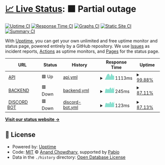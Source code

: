 # [📈 Live Status](https://imneozz.github.io/majestic): <!--live status--> **🟧 Partial outage**

[![Uptime CI](https://github.com/imneozz/majestic/workflows/Uptime%20CI/badge.svg)](https://github.com/imneozz/majestic/actions?query=workflow%3A%22Uptime+CI%22)
[![Response Time CI](https://github.com/imneozz/majestic/workflows/Response%20Time%20CI/badge.svg)](https://github.com/imneozz/majestic/actions?query=workflow%3A%22Response+Time+CI%22)
[![Graphs CI](https://github.com/imneozz/majestic/workflows/Graphs%20CI/badge.svg)](https://github.com/imneozz/majestic/actions?query=workflow%3A%22Graphs+CI%22)
[![Static Site CI](https://github.com/imneozz/majestic/workflows/Static%20Site%20CI/badge.svg)](https://github.com/imneozz/majestic/actions?query=workflow%3A%22Static+Site+CI%22)
[![Summary CI](https://github.com/imneozz/majestic/workflows/Summary%20CI/badge.svg)](https://github.com/imneozz/majestic/actions?query=workflow%3A%22Summary+CI%22)

With [Upptime](https://upptime.js.org), you can get your own unlimited and free uptime monitor and status page, powered entirely by a GitHub repository. We use [Issues](https://github.com/imneozz/majestic/issues) as incident reports, [Actions](https://github.com/imneozz/majestic/actions) as uptime monitors, and [Pages](https://imneozz.github.io/majestic) for the status page.

<!--start: status pages-->
<!-- This summary is generated by Upptime (https://github.com/upptime/upptime) -->
<!-- Do not edit this manually, your changes will be overwritten -->
<!-- prettier-ignore -->
| URL | Status | History | Response Time | Uptime |
| --- | ------ | ------- | ------------- | ------ |
| <img alt="" src="https://icons.duckduckgo.com/ip3/majestic.discloud.app.ico" height="13"> [API](https://majestic.discloud.app/shop) | 🟩 Up | [api.yml](https://github.com/imneozz/majestic/commits/HEAD/history/api.yml) | <details><summary><img alt="Response time graph" src="./graphs/api/response-time-week.png" height="20"> 1113ms</summary><br><a href="https://imneozz.github.io/majestic/history/api"><img alt="Response time 1036" src="https://img.shields.io/endpoint?url=https%3A%2F%2Fraw.githubusercontent.com%2Fimneozz%2Fmajestic%2FHEAD%2Fapi%2Fapi%2Fresponse-time.json"></a><br><a href="https://imneozz.github.io/majestic/history/api"><img alt="24-hour response time 964" src="https://img.shields.io/endpoint?url=https%3A%2F%2Fraw.githubusercontent.com%2Fimneozz%2Fmajestic%2FHEAD%2Fapi%2Fapi%2Fresponse-time-day.json"></a><br><a href="https://imneozz.github.io/majestic/history/api"><img alt="7-day response time 1113" src="https://img.shields.io/endpoint?url=https%3A%2F%2Fraw.githubusercontent.com%2Fimneozz%2Fmajestic%2FHEAD%2Fapi%2Fapi%2Fresponse-time-week.json"></a><br><a href="https://imneozz.github.io/majestic/history/api"><img alt="30-day response time 1083" src="https://img.shields.io/endpoint?url=https%3A%2F%2Fraw.githubusercontent.com%2Fimneozz%2Fmajestic%2FHEAD%2Fapi%2Fapi%2Fresponse-time-month.json"></a><br><a href="https://imneozz.github.io/majestic/history/api"><img alt="1-year response time 1036" src="https://img.shields.io/endpoint?url=https%3A%2F%2Fraw.githubusercontent.com%2Fimneozz%2Fmajestic%2FHEAD%2Fapi%2Fapi%2Fresponse-time-year.json"></a></details> | <details><summary><a href="https://imneozz.github.io/majestic/history/api">99.88%</a></summary><a href="https://imneozz.github.io/majestic/history/api"><img alt="All-time uptime 99.96%" src="https://img.shields.io/endpoint?url=https%3A%2F%2Fraw.githubusercontent.com%2Fimneozz%2Fmajestic%2FHEAD%2Fapi%2Fapi%2Fuptime.json"></a><br><a href="https://imneozz.github.io/majestic/history/api"><img alt="24-hour uptime 99.19%" src="https://img.shields.io/endpoint?url=https%3A%2F%2Fraw.githubusercontent.com%2Fimneozz%2Fmajestic%2FHEAD%2Fapi%2Fapi%2Fuptime-day.json"></a><br><a href="https://imneozz.github.io/majestic/history/api"><img alt="7-day uptime 99.88%" src="https://img.shields.io/endpoint?url=https%3A%2F%2Fraw.githubusercontent.com%2Fimneozz%2Fmajestic%2FHEAD%2Fapi%2Fapi%2Fuptime-week.json"></a><br><a href="https://imneozz.github.io/majestic/history/api"><img alt="30-day uptime 99.97%" src="https://img.shields.io/endpoint?url=https%3A%2F%2Fraw.githubusercontent.com%2Fimneozz%2Fmajestic%2FHEAD%2Fapi%2Fapi%2Fuptime-month.json"></a><br><a href="https://imneozz.github.io/majestic/history/api"><img alt="1-year uptime 99.96%" src="https://img.shields.io/endpoint?url=https%3A%2F%2Fraw.githubusercontent.com%2Fimneozz%2Fmajestic%2FHEAD%2Fapi%2Fapi%2Fuptime-year.json"></a></details>
| <img alt="" src="https://icons.duckduckgo.com/ip3/167.235.155.125.ico" height="13"> [BACKEND](http://167.235.155.125) | 🟥 Down | [backend.yml](https://github.com/imneozz/majestic/commits/HEAD/history/backend.yml) | <details><summary><img alt="Response time graph" src="./graphs/backend/response-time-week.png" height="20"> 245ms</summary><br><a href="https://imneozz.github.io/majestic/history/backend"><img alt="Response time 248" src="https://img.shields.io/endpoint?url=https%3A%2F%2Fraw.githubusercontent.com%2Fimneozz%2Fmajestic%2FHEAD%2Fapi%2Fbackend%2Fresponse-time.json"></a><br><a href="https://imneozz.github.io/majestic/history/backend"><img alt="24-hour response time 0" src="https://img.shields.io/endpoint?url=https%3A%2F%2Fraw.githubusercontent.com%2Fimneozz%2Fmajestic%2FHEAD%2Fapi%2Fbackend%2Fresponse-time-day.json"></a><br><a href="https://imneozz.github.io/majestic/history/backend"><img alt="7-day response time 245" src="https://img.shields.io/endpoint?url=https%3A%2F%2Fraw.githubusercontent.com%2Fimneozz%2Fmajestic%2FHEAD%2Fapi%2Fbackend%2Fresponse-time-week.json"></a><br><a href="https://imneozz.github.io/majestic/history/backend"><img alt="30-day response time 260" src="https://img.shields.io/endpoint?url=https%3A%2F%2Fraw.githubusercontent.com%2Fimneozz%2Fmajestic%2FHEAD%2Fapi%2Fbackend%2Fresponse-time-month.json"></a><br><a href="https://imneozz.github.io/majestic/history/backend"><img alt="1-year response time 248" src="https://img.shields.io/endpoint?url=https%3A%2F%2Fraw.githubusercontent.com%2Fimneozz%2Fmajestic%2FHEAD%2Fapi%2Fbackend%2Fresponse-time-year.json"></a></details> | <details><summary><a href="https://imneozz.github.io/majestic/history/backend">87.11%</a></summary><a href="https://imneozz.github.io/majestic/history/backend"><img alt="All-time uptime 79.36%" src="https://img.shields.io/endpoint?url=https%3A%2F%2Fraw.githubusercontent.com%2Fimneozz%2Fmajestic%2FHEAD%2Fapi%2Fbackend%2Fuptime.json"></a><br><a href="https://imneozz.github.io/majestic/history/backend"><img alt="24-hour uptime 11.12%" src="https://img.shields.io/endpoint?url=https%3A%2F%2Fraw.githubusercontent.com%2Fimneozz%2Fmajestic%2FHEAD%2Fapi%2Fbackend%2Fuptime-day.json"></a><br><a href="https://imneozz.github.io/majestic/history/backend"><img alt="7-day uptime 87.11%" src="https://img.shields.io/endpoint?url=https%3A%2F%2Fraw.githubusercontent.com%2Fimneozz%2Fmajestic%2FHEAD%2Fapi%2Fbackend%2Fuptime-week.json"></a><br><a href="https://imneozz.github.io/majestic/history/backend"><img alt="30-day uptime 80.92%" src="https://img.shields.io/endpoint?url=https%3A%2F%2Fraw.githubusercontent.com%2Fimneozz%2Fmajestic%2FHEAD%2Fapi%2Fbackend%2Fuptime-month.json"></a><br><a href="https://imneozz.github.io/majestic/history/backend"><img alt="1-year uptime 79.36%" src="https://img.shields.io/endpoint?url=https%3A%2F%2Fraw.githubusercontent.com%2Fimneozz%2Fmajestic%2FHEAD%2Fapi%2Fbackend%2Fuptime-year.json"></a></details>
| <img alt="" src="https://icons.duckduckgo.com/ip3/167.235.155.125.ico" height="13"> [DISCORD BOT](http://167.235.155.125) | 🟥 Down | [discord-bot.yml](https://github.com/imneozz/majestic/commits/HEAD/history/discord-bot.yml) | <details><summary><img alt="Response time graph" src="./graphs/discord-bot/response-time-week.png" height="20"> 123ms</summary><br><a href="https://imneozz.github.io/majestic/history/discord-bot"><img alt="Response time 179" src="https://img.shields.io/endpoint?url=https%3A%2F%2Fraw.githubusercontent.com%2Fimneozz%2Fmajestic%2FHEAD%2Fapi%2Fdiscord-bot%2Fresponse-time.json"></a><br><a href="https://imneozz.github.io/majestic/history/discord-bot"><img alt="24-hour response time 0" src="https://img.shields.io/endpoint?url=https%3A%2F%2Fraw.githubusercontent.com%2Fimneozz%2Fmajestic%2FHEAD%2Fapi%2Fdiscord-bot%2Fresponse-time-day.json"></a><br><a href="https://imneozz.github.io/majestic/history/discord-bot"><img alt="7-day response time 123" src="https://img.shields.io/endpoint?url=https%3A%2F%2Fraw.githubusercontent.com%2Fimneozz%2Fmajestic%2FHEAD%2Fapi%2Fdiscord-bot%2Fresponse-time-week.json"></a><br><a href="https://imneozz.github.io/majestic/history/discord-bot"><img alt="30-day response time 223" src="https://img.shields.io/endpoint?url=https%3A%2F%2Fraw.githubusercontent.com%2Fimneozz%2Fmajestic%2FHEAD%2Fapi%2Fdiscord-bot%2Fresponse-time-month.json"></a><br><a href="https://imneozz.github.io/majestic/history/discord-bot"><img alt="1-year response time 179" src="https://img.shields.io/endpoint?url=https%3A%2F%2Fraw.githubusercontent.com%2Fimneozz%2Fmajestic%2FHEAD%2Fapi%2Fdiscord-bot%2Fresponse-time-year.json"></a></details> | <details><summary><a href="https://imneozz.github.io/majestic/history/discord-bot">87.13%</a></summary><a href="https://imneozz.github.io/majestic/history/discord-bot"><img alt="All-time uptime 79.47%" src="https://img.shields.io/endpoint?url=https%3A%2F%2Fraw.githubusercontent.com%2Fimneozz%2Fmajestic%2FHEAD%2Fapi%2Fdiscord-bot%2Fuptime.json"></a><br><a href="https://imneozz.github.io/majestic/history/discord-bot"><img alt="24-hour uptime 11.12%" src="https://img.shields.io/endpoint?url=https%3A%2F%2Fraw.githubusercontent.com%2Fimneozz%2Fmajestic%2FHEAD%2Fapi%2Fdiscord-bot%2Fuptime-day.json"></a><br><a href="https://imneozz.github.io/majestic/history/discord-bot"><img alt="7-day uptime 87.13%" src="https://img.shields.io/endpoint?url=https%3A%2F%2Fraw.githubusercontent.com%2Fimneozz%2Fmajestic%2FHEAD%2Fapi%2Fdiscord-bot%2Fuptime-week.json"></a><br><a href="https://imneozz.github.io/majestic/history/discord-bot"><img alt="30-day uptime 81.05%" src="https://img.shields.io/endpoint?url=https%3A%2F%2Fraw.githubusercontent.com%2Fimneozz%2Fmajestic%2FHEAD%2Fapi%2Fdiscord-bot%2Fuptime-month.json"></a><br><a href="https://imneozz.github.io/majestic/history/discord-bot"><img alt="1-year uptime 79.47%" src="https://img.shields.io/endpoint?url=https%3A%2F%2Fraw.githubusercontent.com%2Fimneozz%2Fmajestic%2FHEAD%2Fapi%2Fdiscord-bot%2Fuptime-year.json"></a></details>

<!--end: status pages-->

[**Visit our status website →**](https://imneozz.github.io/majestic)

## 📄 License

- Powered by: [Upptime](https://github.com/upptime/upptime)
- Code: [MIT](./LICENSE) © [Anand Chowdhary](https://anandchowdhary.com), supported by [Pabio](https://pabio.com)
- Data in the `./history` directory: [Open Database License](https://opendatacommons.org/licenses/odbl/1-0/)

